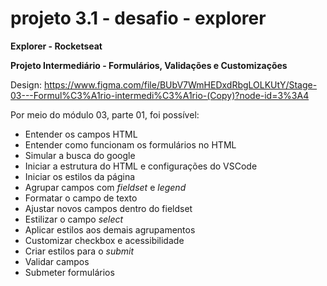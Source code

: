 # projeto 3.1 - desafio - explorer
**Explorer - Rocketseat**

**Projeto Intermediário - Formulários, Validações e Customizações**

Design: https://www.figma.com/file/BUbV7WmHEDxdRbgLOLKUtY/Stage-03---Formul%C3%A1rio-intermedi%C3%A1rio-(Copy)?node-id=3%3A4


Por meio do módulo 03, parte 01, foi possível:
- Entender os campos HTML
- Entender como funcionam os formulários no HTML
- Simular a busca do google
- Iniciar a estrutura do HTML e configurações do VSCode
- Iniciar os estilos da página
- Agrupar campos com _fieldset_ e _legend_
- Formatar o campo de texto
- Ajustar novos campos dentro do fieldset
- Estilizar o campo _select_
- Aplicar estilos aos demais agrupamentos
- Customizar checkbox e acessibilidade
- Criar estilos para o _submit_
- Validar campos
- Submeter formulários
